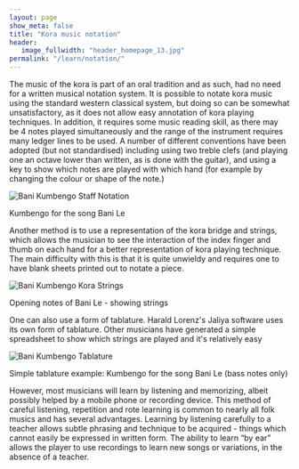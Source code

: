 ```yaml
---
layout: page
show_meta: false
title: "Kora music notation"
header:
   image_fullwidth: "header_homepage_13.jpg"
permalink: "/learn/notation/"
---
```

The music of the kora is part of an oral tradition and as such, had no need for a written musical notation system. 
It is possible to notate kora music using the standard western classical system, but doing so can be somewhat unsatisfactory, 
as it does not allow easy annotation of kora playing techniques. In addition, it requires some music reading skill, as there may be 4 notes played simultaneously and the range of the instrument requires many ledger lines to be used. A number of different conventions have been adopted (but not standardised) including using two treble clefs (and playing one an octave lower than written, as is done with the guitar), and using a key to show which notes are played with which hand (for example by changing the colour or shape of the note.)

<div class="row t60">
        <img src="{{ site.urlimg }}BaniKumbengoWeb.jpg" alt="Bani Kumbengo Staff Notation">
        <p>Kumbengo for the song Bani Le</p>
</div>

Another method is to use a representation of the kora bridge and strings, which allows the musician to see the interaction of 
the index finger and thumb on each hand for a better representation of kora playing technique. The main difficulty with this is that it is quite unwieldy and requires one to have blank sheets printed out to notate a piece.

<div class="row t60">
        <img src="{{ site.urlimg }}BaniStringsWeb.jpg" alt="Bani Kumbengo Kora Strings">
        <p>Opening notes of Bani Le - showing strings</p>
</div>

One can also use a form of tablature. Harald Lorenz's Jaliya software uses its own form of tablature. Other musicians have generated a simple spreadsheet to show which strings are played and it's relatively easy

<div class="row t60">
        <img src="{{ site.urlimg }}BaniTabWeb.jpg" alt="Bani Kumbengo Tablature">
        <p>Simple tablature example: Kumbengo for the song Bani Le (bass notes only)</p>
</div>

However, most musicians will learn by listening and memorizing, albeit possibly helped by a 
mobile phone or recording device. This method of careful listening, repetition and rote learning is common to nearly all folk 
musics and has several advantages. Learning by listening carefully to a teacher allows subtle phrasing and technique to be 
acquired - things which cannot easily be expressed in written form.  The ability to learn “by ear” allows the player to use recordings to learn new songs or variations, in the absence of a teacher. 

